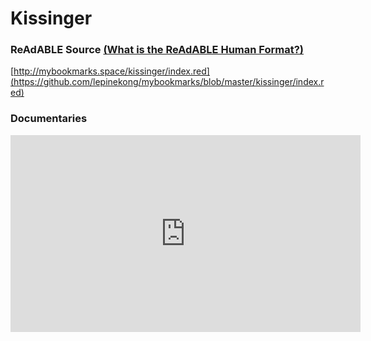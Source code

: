 
# Kissinger


### ReAdABLE Source [(What is the ReAdABLE Human Format?)](http://readablehumanformat.com)

[http://mybookmarks.space/kissinger/index.red](https://github.com/lepinekong/mybookmarks/blob/master/kissinger/index.red)


### Documentaries

<iframe width="560" height="315" src="https://www.youtube.com/embed/f_qjVkq7MRE" frameborder="0" allow="autoplay; encrypted-media" allowfullscreen></iframe>
